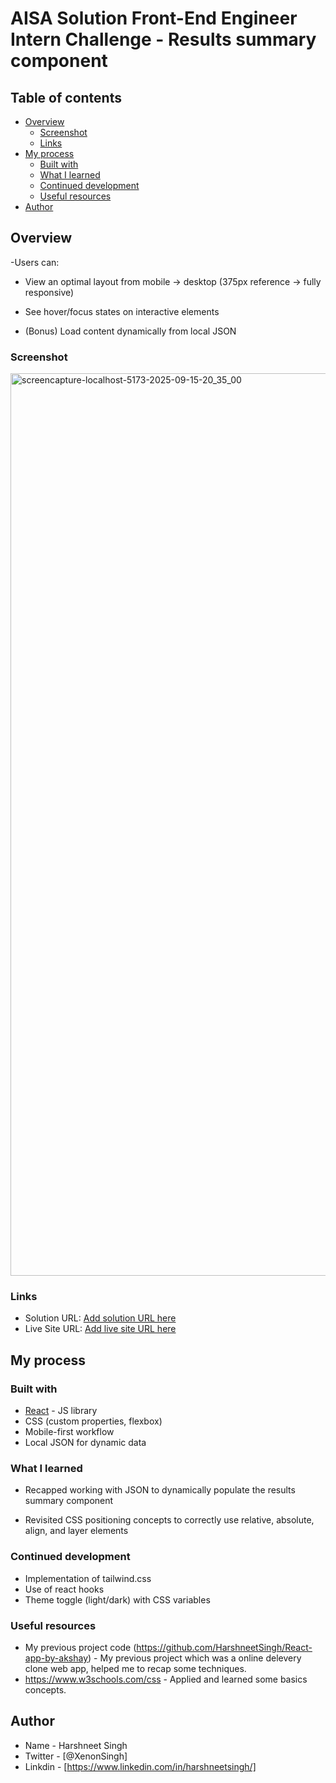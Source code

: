# AISA Solution Front-End Engineer Intern Challenge - Results summary component

## Table of contents

- [Overview](#overview)
  - [Screenshot](#screenshot)
  - [Links](#links)
- [My process](#my-process)
  - [Built with](#built-with)
  - [What I learned](#what-i-learned)
  - [Continued development](#continued-development)
  - [Useful resources](#useful-resources)
- [Author](#author)


## Overview
-Users can:

  - View an optimal layout from mobile → desktop (375px reference → fully responsive)

  - See hover/focus states on interactive elements

  - (Bonus) Load content dynamically from local JSON

### Screenshot

<img width="2704" height="1444" alt="screencapture-localhost-5173-2025-09-15-20_35_00" src="https://github.com/user-attachments/assets/d630fe02-c451-4b39-aacb-1dbc2456c2d9" />

### Links

- Solution URL: [Add solution URL here]([https://your-solution-url.com](https://github.com/HarshneetSingh/Front-End-Aisa-Challenge-Solution))
- Live Site URL: [Add live site URL here](aisa-challenge-solution.netlify.app)

## My process

### Built with

- [React](https://reactjs.org/) - JS library
- CSS (custom properties, flexbox)
- Mobile-first workflow
- Local JSON for dynamic data

### What I learned

- Recapped working with JSON to dynamically populate the results summary component

- Revisited CSS positioning concepts to correctly use relative, absolute, align, and layer elements

### Continued development
- Implementation of tailwind.css
- Use of react hooks
- Theme toggle (light/dark) with CSS variables

### Useful resources

- My previous project code (https://github.com/HarshneetSingh/React-app-by-akshay) - My previous project which was a online delevery clone web app, helped me to recap some techniques. 
- https://www.w3schools.com/css - Applied and learned some basics concepts.

## Author

- Name - Harshneet Singh
- Twitter - [@XenonSingh]
- Linkdin - [https://www.linkedin.com/in/harshneetsingh/]
